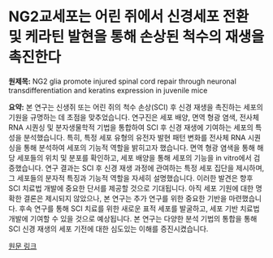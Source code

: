 # NG2교세포는 어린 쥐에서 신경세포 전환 및 케라틴 발현을 통해 손상된 척수의 재생을 촉진한다

**원제목:** NG2 glia promote injured spinal cord repair through neuronal transdifferentiation and keratins expression in juvenile mice

**요약:** 본 연구는 신생쥐 또는 어린 쥐의 척수 손상(SCI) 후 신경 재생을 촉진하는 세포의 기원을 규명하는 데 초점을 맞추었습니다.  연구진은 세포 배양, 면역 형광 염색, 전사체 RNA 시퀀싱 및 분자생물학적 기법을 통합하여  SCI 후 신경 재생에 기여하는 세포의 특성을 분석했습니다.  특히, 특정 세포 유형의 유전자 발현 패턴 변화를  전사체 RNA 시퀀싱을 통해 분석하여  세포의 기능적 역할을 밝히고자 했습니다.  면역 형광 염색을 통해 해당 세포들의 위치 및 분포를 확인하고, 세포 배양을 통해 세포의 기능을  in vitro에서 검증했습니다.  연구 결과는 SCI 후 신경 재생 과정에 관여하는 특정 세포 집단을 제시하며, 그 세포들의 분자적 특징과  기능적 역할을  자세히 설명했습니다.  이러한 발견은 향후 SCI 치료법 개발에 중요한  단서를 제공할 것으로 기대됩니다.  아직 세포 기원에 대한 명확한 결론은 제시되지 않았으나, 본 연구는  추가 연구를 위한 중요한 기반을 마련했습니다.  후속 연구를 통해 SCI 치료를 위한 새로운 표적 세포를 발굴하고,  세포 기반 치료법 개발에 기여할 수 있을 것으로 예상됩니다.  본 연구는 다양한 분석 기법의 통합을 통해 SCI 신경 재생의 세포 기전에 대한 심도있는 이해를 증진시켰습니다.

[원문 링크](https://www.sciencedirect.com/science/article/pii/S1529943025003523)
